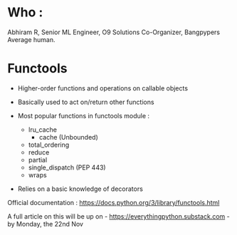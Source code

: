 # Who : 
Abhiram R, Senior ML Engineer, O9 Solutions 
Co-Organizer, Bangpypers
Average human.

# Functools

- Higher-order functions and operations on callable objects
- Basically used to act on/return other functions

- Most popular functions in functools module : 
    - lru_cache
        - cache (Unbounded)
    - total_ordering
    - reduce
    - partial
    - single_dispatch (PEP 443)
    - wraps

- Relies on a basic knowledge of decorators

Official documentation : https://docs.python.org/3/library/functools.html

A full article on this will be up on - https://everythingpython.substack.com - by Monday, the 22nd Nov